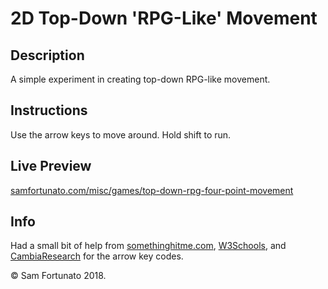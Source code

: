 # 2D Top-Down 'RPG-Like' Movement

## Description

A simple experiment in creating top-down RPG-like movement.

## Instructions

Use the arrow keys to move around. Hold shift to run.

## Live Preview

[samfortunato.com/misc/games/top-down-rpg-four-point-movement](http://samfortunato.com/misc/games/top-down-rpg-four-point-movement/)

## Info

Had a small bit of help from [somethinghitme.com](http://www.somethinghitme.com/2013/01/09/creating-a-canvas-platformer-tutorial-part-one/), [W3Schools](https://www.w3schools.com/jsref/event_key_keycode.asp), and [CambiaResearch](https://www.cambiaresearch.com/articles/15/javascript-char-codes-key-codes) for the arrow key codes.

&copy; Sam Fortunato 2018.